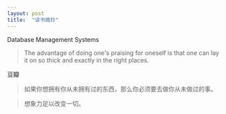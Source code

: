 ```yaml
---
layout: post
title:  "读书摘抄"
---
```


Database Management Systems

> The advantage of doing one's praising for oneself is that one can
> lay it on so thick and exactly in the right places.

豆瓣

> 如果你想拥有你从未拥有过的东西，那么你必须要去做你从未做过的事。

> 想象力足以改变一切。
